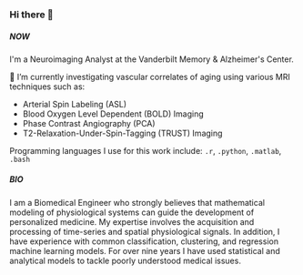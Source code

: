 ### Hi there 👋

##### NOW

I'm a Neuroimaging Analyst at the Vanderbilt Memory & Alzheimer's Center.

🔭 I’m currently investigating vascular correlates of aging using various MRI techniques such as:

- Arterial Spin Labeling (ASL)
- Blood Oxygen Level Dependent (BOLD) Imaging
- Phase Contrast Angiography (PCA)
- T2-Relaxation-Under-Spin-Tagging (TRUST) Imaging

Programming languages I use for this work include: `.r`, `.python`, `.matlab`, `.bash`

##### BIO

I am a Biomedical Engineer who strongly believes that mathematical modeling of physiological systems can guide the development of personalized medicine. My expertise involves the acquisition and processing of time-series and spatial physiological signals. In addition, I have experience with common classification, clustering, and regression machine learning models. For over nine years I have used statistical and analytical models to tackle poorly understood medical issues.
<!--
**ahmedhumza94/ahmedhumza94** is a ✨ _special_ ✨ repository because its `README.md` (this file) appears on your GitHub profile.

Here are some ideas to get you started:

- 🔭 I’m currently working on ...
- 🌱 I’m currently learning ...
- 👯 I’m looking to collaborate on ...
- 🤔 I’m looking for help with ...
- 💬 Ask me about ...
- 📫 How to reach me: ...
- 😄 Pronouns: ...
- ⚡ Fun fact: ...
-->
